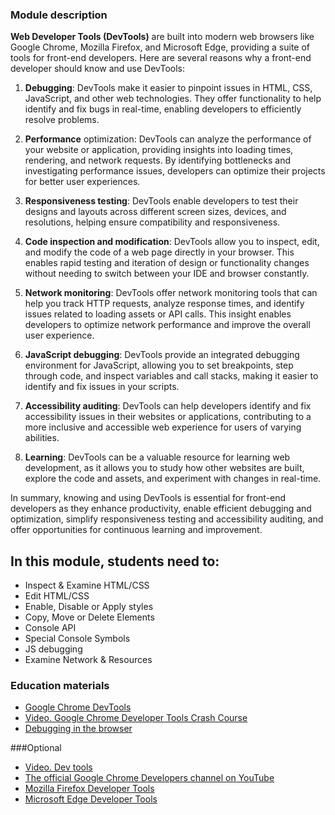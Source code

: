 ### Module description
**Web Developer Tools (DevTools)** are built into modern web browsers like Google Chrome, Mozilla Firefox, and Microsoft Edge, 
providing a suite of tools for front-end developers. Here are several reasons why a front-end developer should know and
use DevTools:

1. **Debugging**: DevTools make it easier to pinpoint issues in HTML, CSS, JavaScript, and other web technologies. They offer 
functionality to help identify and fix bugs in real-time, enabling developers to efficiently resolve problems.

2. **Performance** optimization: DevTools can analyze the performance of your website or application, providing insights into 
loading times, rendering, and network requests. By identifying bottlenecks and investigating performance issues, 
developers can optimize their projects for better user experiences.

3. **Responsiveness testing**: DevTools enable developers to test their designs and layouts across different screen sizes, 
devices, and resolutions, helping ensure compatibility and responsiveness.

4. **Code inspection and modification**: DevTools allow you to inspect, edit, and modify the code of a web page directly in 
your browser. This enables rapid testing and iteration of design or functionality changes without needing to switch 
between your IDE and browser constantly.

5. **Network monitoring**: DevTools offer network monitoring tools that can help you track HTTP requests, analyze response 
times, and identify issues related to loading assets or API calls. This insight enables developers to optimize network 
performance and improve the overall user experience.

6. **JavaScript debugging**: DevTools provide an integrated debugging environment for JavaScript, allowing you to set 
breakpoints, step through code, and inspect variables and call stacks, making it easier to identify and fix issues 
in your scripts.

7. **Accessibility auditing**: DevTools can help developers identify and fix accessibility issues in their websites or 
applications, contributing to a more inclusive and accessible web experience for users of varying abilities.

8. **Learning**: DevTools can be a valuable resource for learning web development, as it allows you to study how other 
websites are built, explore the code and assets, and experiment with changes in real-time.

In summary, knowing and using DevTools is essential for front-end developers as they enhance productivity, enable 
efficient debugging and optimization, simplify responsiveness testing and accessibility auditing, and offer opportunities for continuous learning and improvement.


## In this module, students need to:

* Inspect & Examine HTML/CSS
* Edit HTML/CSS
* Enable, Disable or Apply styles
* Copy, Move or Delete Elements
* Console API
* Special Console Symbols
* JS debugging
* Examine Network & Resources

### Education materials
- [Google Chrome DevTools](https://developer.chrome.com/docs/devtools/)
- [Video. Google Chrome Developer Tools Crash Course](https://youtu.be/x4q86IjJFag)
- [Debugging in the browser](https://javascript.info/debugging-chrome)


###Optional
- [Video. Dev tools](https://youtu.be/2yxKblrXiEg)
- [The official Google Chrome Developers channel on YouTube](https://www.youtube.com/channel/UCnUYZLuoy1rq1aVMwx4aTzw)
- [Mozilla Firefox Developer Tools](https://firefox-source-docs.mozilla.org/devtools-user/index.html)
- [Microsoft Edge Developer Tools](https://learn.microsoft.com/en-us/microsoft-edge/devtools-guide-chromium/landing/)
